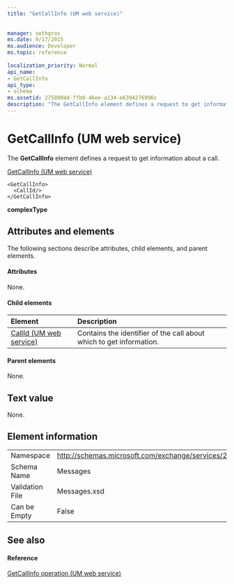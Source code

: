 ```yaml
---
title: "GetCallInfo (UM web service)"
 
 
manager: sethgros
ms.date: 9/17/2015
ms.audience: Developer
ms.topic: reference
 
localization_priority: Normal
api_name:
- GetCallInfo
api_type:
- schema
ms.assetid: 2758904d-ffb0-46ee-a134-e6394276996c
description: "The GetCallInfo element defines a request to get information about a call."
---
```


# GetCallInfo (UM web service)

The **GetCallInfo** element defines a request to get information about a call. 
  
[GetCallInfo (UM web service)](getcallinfo-um-web-service.md)
  
```
<GetCallInfo>
  <CallId/>
</GetCallInfo>
```

 **complexType**
## Attributes and elements

The following sections describe attributes, child elements, and parent elements.
  
#### Attributes

None.
  
#### Child elements

|**Element**|**Description**|
|:-----|:-----|
|[CallId (UM web service)](callid-um-web-service.md) <br/> |Contains the identifier of the call about which to get information.  <br/> |
   
#### Parent elements

None.
  
## Text value

None.
  
## Element information

|||
|:-----|:-----|
|Namespace  <br/> |http://schemas.microsoft.com/exchange/services/2006/messages  <br/> |
|Schema Name  <br/> |Messages  <br/> |
|Validation File  <br/> |Messages.xsd  <br/> |
|Can be Empty  <br/> |False  <br/> |
   
## See also

#### Reference

[GetCallInfo operation (UM web service)](getcallinfo-operation-um-web-service.md)

